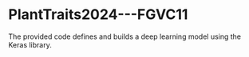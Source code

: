 # PlantTraits2024---FGVC11
The provided code defines and builds a deep learning model using the Keras library.

